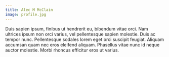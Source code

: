 ```yaml
---
title: Alec M McClain
image: profile.jpg
---
```

Duis sapien ipsum, finibus ut hendrerit eu, bibendum vitae orci. Nam ultrices ipsum non orci varius, vel pellentesque sapien molestie. Duis ac tempor nunc. Pellentesque sodales lorem eget orci suscipit feugiat. Aliquam accumsan quam nec eros eleifend aliquam. Phasellus vitae nunc id neque auctor molestie. Morbi rhoncus efficitur eros ut varius. 
